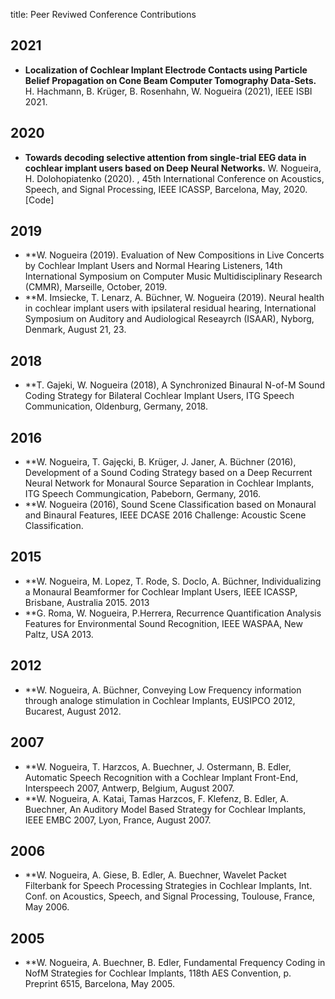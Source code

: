 title: Peer Reviwed Conference Contributions




## 2021

* **Localization of Cochlear Implant Electrode Contacts using Particle Belief Propagation on Cone Beam Computer Tomography Data-Sets.** H. Hachmann, B. Krüger, B. Rosenhahn, W. Nogueira (2021), IEEE ISBI 2021.


## 2020
* **Towards decoding selective attention from single-trial EEG data in cochlear implant users based on Deep Neural Networks.** W. Nogueira, H. Dolohopiatenko (2020). , 45th International Conference on Acoustics, Speech, and Signal Processing, IEEE ICASSP, Barcelona, May, 2020. [Code]

## 2019
* **W. Nogueira (2019). Evaluation of New Compositions in Live Concerts by Cochlear Implant Users and Normal Hearing Listeners, 14th International Symposium on Computer Music Multidisciplinary Research (CMMR), Marseille, October, 2019.
* **M. Imsiecke, T. Lenarz, A. Büchner, W. Nogueira (2019). Neural health in cochlear implant users with ipsilateral residual hearing, International Symposium on Auditory and Audiological Reseayrch (ISAAR), Nyborg, Denmark, August  21, 23.

## 2018
* **T. Gajeki, W. Nogueira (2018), A Synchronized Binaural N-of-M Sound Coding Strategy for Bilateral Cochlear Implant Users, ITG Speech Communication, Oldenburg, Germany, 2018.

## 2016
* **W. Nogueira, T. Gajęcki, B. Krüger, J. Janer, A. Büchner (2016), Development of a Sound Coding Strategy based on a Deep Recurrent Neural Network for Monaural Source Separation in Cochlear Implants, ITG Speech Commungication, Pabeborn, Germany, 2016.
* **W. Nogueira (2016), ​Sound Scene Classification based on Monaural and Binaural Features, IEEE DCASE 2016 Challenge: Acoustic Scene Classification.

## 2015
* **W. Nogueira, M. Lopez, T. Rode, S. Doclo, A. Büchner, Individualizing a Monaural Beamformer for Cochlear Implant Users, IEEE ICASSP, Brisbane, Australia 2015.
2013
* **G. Roma, W. Nogueira, P.Herrera, Recurrence Quantification Analysis Features for Environmental Sound Recognition, IEEE WASPAA, New Paltz, USA 2013.

## 2012
* **W. Nogueira, A. Büchner, Conveying Low Frequency information through analoge stimulation in Cochlear Implants, EUSIPCO 2012, Bucarest, August 2012.

## 2007
* **W. Nogueira, T. Harzcos, A. Buechner, J. Ostermann, B. Edler, Automatic Speech Recognition with a Cochlear Implant Front-End, Interspeech 2007, Antwerp, Belgium, August 2007.
* **W. Nogueira, A. Katai, Tamas Harzcos, F. Klefenz, B. Edler, A. Buechner, An Auditory Model Based Strategy for Cochlear Implants, IEEE EMBC 2007, Lyon, France, August 2007.

## 2006
* **W. Nogueira, A. Giese, B. Edler, A. Buechner, Wavelet Packet Filterbank for Speech Processing Strategies in Cochlear Implants, Int. Conf. on Acoustics, Speech, and Signal Processing, Toulouse, France, May 2006.

## 2005
* **W. Nogueira, A. Buechner, B. Edler, Fundamental Frequency Coding in NofM Strategies for Cochlear Implants,  118th AES Convention, p. Preprint 6515, Barcelona, May 2005.

